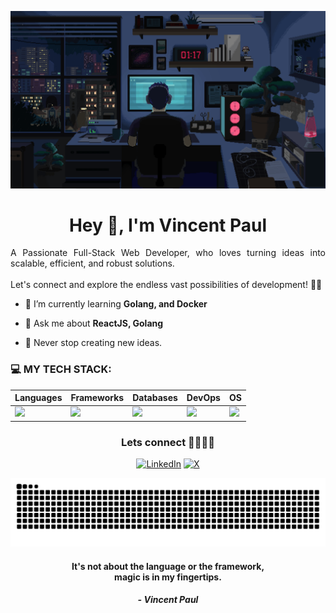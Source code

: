 ![](./assets/main.gif)

<h1 align="center">Hey 👋, I'm Vincent Paul</h1>

<p align="center">
 
<!--<a href="https://github.com/solomonjdavid001"> 
 <img src="https://readme-typing-svg.demolab.com?font=Georgia&size=18&duration=3000&pause=100&multiline=true&width=550&height=80&lines=Backend+Developer;MERN|JavaScript|Python" alt="Typing SVG" />
</a>
-->

<p align="justify">A Passionate Full-Stack Web Developer, who loves turning ideas into scalable, efficient, and robust solutions.<br><br>Let's connect and explore the endless vast possibilities of development! 🚀✨
</p>

<!--<img align="right" src="./Designer-4.png" width="170"> -->

- 🌱 I’m currently learning **Golang, and Docker**

- 💬 Ask me about **ReactJS, Golang**

- 🚀 Never stop creating new ideas.


### 💻 MY TECH STACK:

| Languages | Frameworks | Databases | DevOps | OS |
| --------- | ---------- | --------- | ------ | -- |
| <img src="https://skillicons.dev/icons?i=javascript,html,css,python,go,bash,c&perline=3" /> | <img src="https://skillicons.dev/icons?i=react,django,tailwind&perline=3" /> | <img src="https://skillicons.dev/icons?i=mysql,firebase&perline=3"/> | <img src="https://skillicons.dev/icons?i=docker&perline=3" /> | <img src="https://skillicons.dev/icons?i=linux,ubuntu,apple,windows,kali&perline=3"/> |

<div align="center">
<div><h3>Lets connect 👨🏻‍💻✨ </h3></div>
  
[![LinkedIn](https://raw.githubusercontent.com/maurodesouza/profile-readme-generator/master/src/assets/icons/social/linkedin/default.svg)](https://www.linkedin.com/in/thatsvincentpaul/)
[![X](https://raw.githubusercontent.com/maurodesouza/profile-readme-generator/master/src/assets/icons/social/twitter/default.svg)](https://x.com/vincent120305)

<img src="https://raw.githubusercontent.com/solomonjdavid001/solomonjdavid001/output/snake.svg" alt="Snake animation" />

</div>

<p align="center">
  <h4 style="text-align: center;" align="center">It's not about the language or the framework,<br>magic is in my fingertips.</h4>
  <h5 style="text-align: center;" align="center">- Vincent Paul</h5>
</p>


